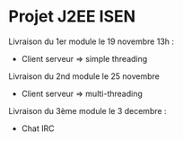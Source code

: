 # Projet J2EE ISEN

Livraison du 1er module le 19 novembre 13h :
* Client serveur => simple threading

Livraison du 2nd module le 25 novembre
* Client serveur => multi-threading

Livraison du 3ème module le 3 decembre : 
* Chat IRC
